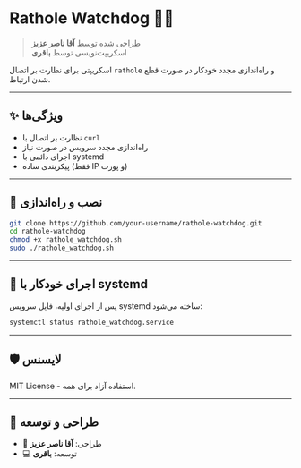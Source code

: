 # Rathole Watchdog 🕵️‍♂️

> طراحی شده توسط **آقا ناصر عزیز**  
> اسکریپت‌نویسی توسط **باقری**

اسکریپتی برای نظارت بر اتصال `rathole` و راه‌اندازی مجدد خودکار در صورت قطع شدن ارتباط.

---

## ✨ ویژگی‌ها

- نظارت بر اتصال با `curl`
- راه‌اندازی مجدد سرویس در صورت نیاز
- اجرای دائمی با systemd
- پیکربندی ساده (فقط IP و پورت)

---

## 🚀 نصب و راه‌اندازی

```bash
git clone https://github.com/your-username/rathole-watchdog.git
cd rathole-watchdog
chmod +x rathole_watchdog.sh
sudo ./rathole_watchdog.sh
```

---

## 🔁 اجرای خودکار با systemd

پس از اجرای اولیه، فایل سرویس systemd ساخته می‌شود:

```bash
systemctl status rathole_watchdog.service
```

---

## 🛡 لایسنس

MIT License - استفاده آزاد برای همه.

---

## 🙏 طراحی و توسعه

- 🎨 طراحی: **آقا ناصر عزیز**
- 💻 توسعه: **باقری**
